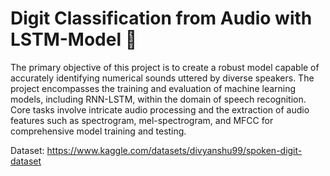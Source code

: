 # Digit Classification from Audio with LSTM-Model 🔢

The primary objective of this project is to create a robust model capable of accurately identifying numerical sounds uttered by diverse speakers. The project encompasses the training and evaluation of machine learning models, including RNN-LSTM, within the domain of speech recognition. Core tasks involve intricate audio processing and the extraction of audio features such as spectrogram, mel-spectrogram, and MFCC for comprehensive model training and testing.

Dataset: https://www.kaggle.com/datasets/divyanshu99/spoken-digit-dataset
